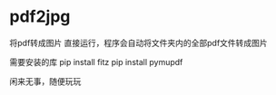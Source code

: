 # pdf2jpg
将pdf转成图片
直接运行，程序会自动将文件夹内的全部pdf文件转成图片

需要安装的库
pip install fitz
pip install pymupdf

闲来无事，随便玩玩

